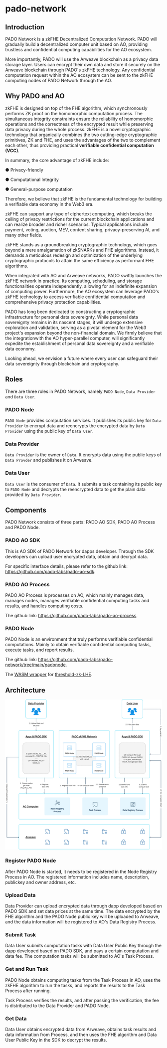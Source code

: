 # pado-network

## Introduction

PADO Network is a zkFHE Decentralized Computation Network. PADO will gradually build a decentralized computer unit based on AO, providing trustless and confidential computing capabilities for the AO ecosystem.

More importantly, PADO will use the Arweave blockchain as a privacy data storage layer. Users can encrypt their own data and store it securely on the Arweave blockchain through PADO's zkFHE technology. Any confidential computation request within the AO ecosystem can be sent to the zkFHE computing nodes of PADO Network through the AO.

## Why PADO and AO

zkFHE is designed on top of the FHE algorithm, which synchronously performs ZK proof on the homomorphic computation process. The simultaneous integrity constraints ensure the reliability of homomorphic operations and the correctness of the encrypted result while preserving data privacy during the whole process. zkFHE is a novel cryptographic technology that organically combines the two cutting-edge cryptographic primitives, ZK and FHE, and uses the advantages of the two to complement each other, thus providing practical **verifiable confidential computation (VCC)**.

In summary, the core advantage of zkFHE include:

● Privacy-friendly

● Computational Integrity

● General-purpose computation

Therefore, we believe that zkFHE is the fundamental technology for building a verifiable data economy in the Web3 era.

zkFHE can support any type of ciphertext computing, which breaks the ceiling of privacy restrictions for the current blockchain applications and can realize broader and richer scenarios. Typical applications include payment, voting, auction, MEV, content sharing, privacy-preserving AI, and many other fields.

zkFHE stands as a groundbreaking cryptographic technology, which goes beyond a mere amalgamation of zkSNARKs and FHE algorithms. Instead, it demands a meticulous redesign and optimization of the underlying cryptographic protocols to attain the same efficiency as performant FHE algorithms.

When integrated with AO and Arweave networks, PADO swiftly launches the zkFHE network in practice. Its computing, scheduling, and storage functionalities operate independently, allowing for an indefinite expansion of computing power. Furthermore, the AO ecosystem can leverage PADO's zkFHE technology to access verifiable confidential computation and comprehensive privacy protection capabilities.

PADO has long been dedicated to constructing a cryptographic infrastructure for personal data sovereignty. While personal data sovereignty remains in its nascent stages, it will undergo extensive exploration and validation, serving as a pivotal element for the Web3 project's expansion beyond the non-financial domain. We firmly believe that the integrationwith the AO hyper-parallel computer, will significantly expedite the establishment of personal data sovereignty and a verifiable data economy.

Looking ahead, we envision a future where every user can safeguard their data sovereignty through blockchain and cryptography.

## Roles

There are three roles in PADO Network, namely `PADO Node`, `Data Provider` and `Data User`.

### PADO Node

`PADO Node` provides computation services. It publishes its public key for `Data Provider` to encrypt data and reencrypts the encrypted data by `Data Provider` using the public key of `Data User`.

### Data Provider

`Data Provider` is the owner of `Data`. It encrypts data using the public keys of `Data Provder` and publishes it on Arweave.

### Data User

`Data User` is the consumer of `Data`. It submits a task containing its public key to `PADO Node` and decrypts the reencrypted data to get the plain data provided by `Data Provider`.


## Components

PADO Network consists of three parts: PADO AO SDK, PADO AO Process and PADO Node.

### PADO AO SDK

This is AO SDK of PADO Network for dapps developer. Through the SDK developers can upload user encrypted data, obtain and decrypt data.

For specific interface details, please refer to the github link: https://github.com/pado-labs/pado-ao-sdk.

### PADO AO Process

PADO AO Process is processes on AO, which mainly manages data, manages nodes, manages verifiable confidential computing tasks and results, and handles computing costs.

The github link: https://github.com/pado-labs/pado-ao-process.

### PADO Node

PADO Node is an environment that truly performs verifiable confidential computations. Mainly to obtain verifiable confidential computing tasks, execute tasks, and report results.

The github link: https://github.com/pado-labs/pado-network/tree/main/padonode.

The [WASM wrapper](./lib/lhe/README.md) for [threshold-zk-LHE](https://github.com/pado-labs/threshold-zk-LHE).

## Architecture

![pado-ao](./pictures/pado-ao.jpg)

### Register PADO Node

After PADO Node is started, it needs to be registered in the Node Registry Process in AO. The registered information includes name, description, publickey and owner address, etc.

### Upload Data

Data Provider can upload encrypted data through dapp developed based on PADO SDK and set data prices at the same time. The data encrypted by the FHE algorithm and the PADO Node public key will be uploaded to Arweave, and the data information will be registered to AO's Data Registry Process.

### Submit Task

Data User submits computation tasks with Data User Public Key through the dapp developed based on PADO SDK, and pays a certain computation and data fee. The computation tasks will be submitted to AO's Task Process.

### Get and Run Task

PADO Node obtains computing tasks from the Task Process in AO, uses the zkFHE algorithm to run the tasks, and reports the results to the Task Process after running.

Task Process verifies the results, and after passing the verification, the fee is distributed to the Data Provider and PADO Node.

### Get Data

Data User obtains encrypted data from Arweave, obtains task results and data information from Process, and then uses the FHE algorithm and Data User Public Key in the SDK to decrypt the results.
